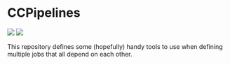 # CCPipelines

[![](https://img.shields.io/badge/docs-stable-blue.svg)](https://jonathan-durbin.github.io/CCPipelines.jl/stable)
[![](https://img.shields.io/badge/docs-dev-blue.svg)](https://jonathan-durbin.github.io/CCPipelines.jl/dev)

This repository defines some (hopefully) handy tools to use when defining multiple jobs that all depend on each other.
